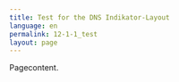 ```yaml
---
title: Test for the DNS Indikator-Layout
language: en
permalink: 12-1-1_test
layout: page
---
```


Pagecontent.
